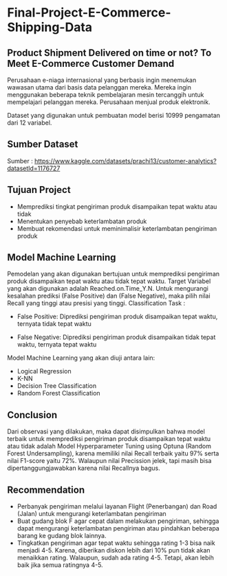 # Final-Project-E-Commerce-Shipping-Data
## Product Shipment Delivered on time or not? To Meet E-Commerce Customer Demand

Perusahaan e-niaga internasional yang berbasis ingin menemukan wawasan utama dari basis data pelanggan mereka. Mereka ingin menggunakan beberapa teknik pembelajaran mesin tercanggih untuk mempelajari pelanggan mereka. Perusahaan menjual produk elektronik.

Dataset yang digunakan untuk pembuatan model berisi 10999 pengamatan dari 12 variabel.

## Sumber Dataset
Sumber : https://www.kaggle.com/datasets/prachi13/customer-analytics?datasetId=1176727

## Tujuan Project
- Memprediksi tingkat pengiriman produk disampaikan tepat waktu atau tidak
- Menentukan penyebab keterlambatan produk
- Membuat rekomendasi untuk meminimalisir keterlambatan pengiriman produk

## Model Machine Learning
Pemodelan yang akan digunakan bertujuan untuk memprediksi pengiriman produk disampaikan tepat waktu atau tidak tepat waktu. Target Variabel yang akan digunakan adalah Reached.on.Time_Y.N. Untuk mengurangi kesalahan prediksi (False Positive) dan (False Negative), maka pilih nilai Recall yang tinggi atau presisi yang tinggi. Classification Task :

- False Positive: Diprediksi pengiriman produk disampaikan tepat waktu, ternyata tidak tepat waktu

- False Negative: Diprediksi pengiriman produk disampaikan tidak tepat waktu, ternyata tepat waktu

Model Machine Learning yang akan diuji antara lain:

- Logical Regression
- K-NN
- Decision Tree Classification
- Random Forest Classification

## Conclusion
Dari observasi yang dilakukan, maka dapat disimpulkan bahwa model terbaik untuk memprediksi pengiriman produk disampaikan tepat waktu atau tidak adalah Model Hyperparameter Tuning using Optuna (Random Forest Undersampling), karena memiliki nilai Recall terbaik yaitu 97% serta nilai F1-score yaitu 72%. Walaupun nilai Precission jelek, tapi masih bisa dipertanggungjawabkan karena nilai Recallnya bagus.

## Recommendation
- Perbanyak pengiriman melalui layanan Flight (Penerbangan) dan Road (Jalan) untuk mengurangi keterlambatan pengiriman
- Buat gudang blok F agar cepat dalam melakukan pengiriman, sehingga dapat mengurangi keterlambatan pengiriman atau pindahkan beberapa barang ke gudang blok lainnya.
- Tingkatkan pengiriman agar tepat waktu sehingga rating 1-3 bisa naik menjadi 4-5. Karena, diberikan diskon lebih dari 10% pun tidak akan menaikkan rating. Walaupun, sudah ada rating 4-5. Tetapi, akan lebih baik jika semua ratingnya 4-5.
